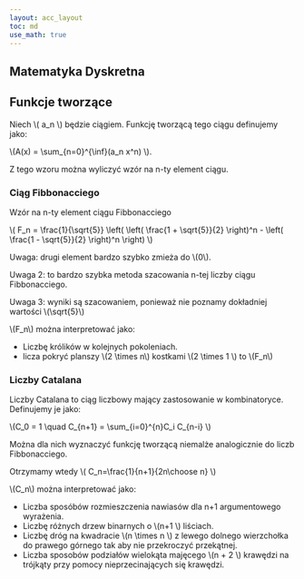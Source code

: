 ```yaml
---
layout: acc_layout
toc: md
use_math: true
---
```


Matematyka Dyskretna
---

## Funkcje tworzące

Niech \\( a_n \\) będzie ciągiem. Funkcję tworzącą tego ciągu definujemy jako:

\\(A(x) = \sum_{n=0}^{\inf}(a_n x^n) \\).

Z tego wzoru można wyliczyć wzór na n-ty element ciągu.

### Ciąg Fibbonacciego

Wzór na n-ty element ciągu Fibbonacciego

\\( F_n = \frac{1}{\sqrt{5}} \left( \left( \frac{1 + \sqrt{5}}{2} \right)^n - \left( \frac{1 - \sqrt{5}}{2} \right)^n \right) \\)

Uwaga: drugi element bardzo szybko zmieża do \\(0\\).

Uwaga 2: to bardzo szybka metoda szacowania n-tej liczby ciągu Fibbonacciego.

Uwaga 3: wyniki są szacowaniem, ponieważ nie poznamy dokładniej wartości \\(\sqrt{5}\\)

\\(F_n\\) można interpretować jako:
* Liczbę królików w kolejnych pokoleniach.
* licza pokryć planszy \\(2 \times n\\) kostkami \\(2 \times 1 \\) to \\(F_n\\)

### Liczby Catalana

Liczby Catalana to ciąg liczbowy mający zastosowanie w kombinatoryce. Definujemy je jako:

\\(C_0 = 1 \quad C_{n+1} = \sum_{i=0}^{n}C_i C_{n-i} \\)

Można dla nich wyznaczyć funkcję tworzącą niemalże analogicznie do liczb Fibbonacciego.

Otrzymamy wtedy \\( C_n=\frac{1}{n+1}{2n\choose n} \\)

\\(C_n\\) można interpretować jako:
* Liczba sposóbów rozmieszczenia nawiasów dla n+1 argumentowego wyrażenia.
* Liczbę różnych drzew binarnych o \\(n+1 \\) liściach.
* Liczbę dróg na kwadracie \\(n \times n \\) z lewego dolnego wierzchołka do prawego górnego tak aby nie przekroczyć przekątnej.
* Liczba sposobów podziałów  wielokąta majęcego \\(n + 2 \\) krawędzi na trójkąty przy pomocy nieprzecinających się krawędzi.
